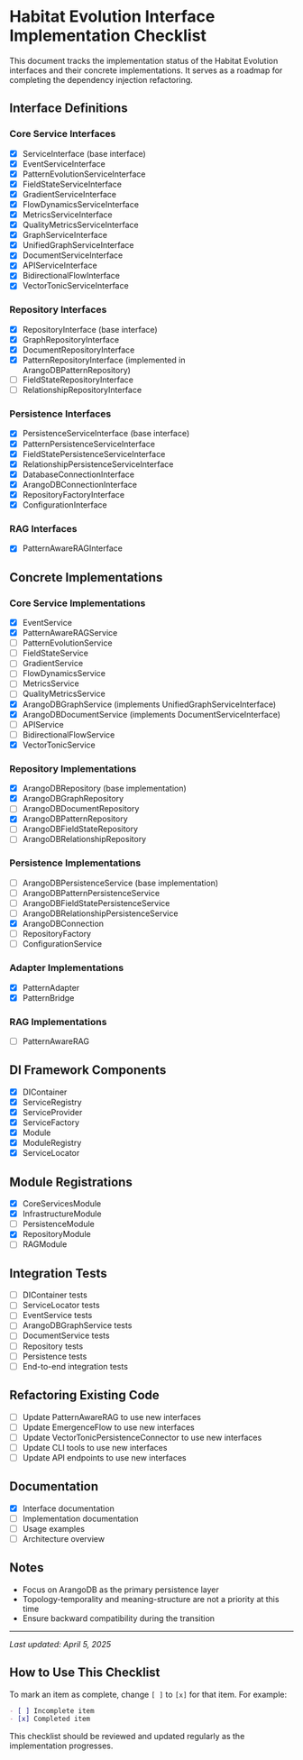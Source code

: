 # Habitat Evolution Interface Implementation Checklist

This document tracks the implementation status of the Habitat Evolution interfaces and their concrete implementations. It serves as a roadmap for completing the dependency injection refactoring.

## Interface Definitions

### Core Service Interfaces
- [x] ServiceInterface (base interface)
- [x] EventServiceInterface
- [x] PatternEvolutionServiceInterface
- [x] FieldStateServiceInterface
- [x] GradientServiceInterface
- [x] FlowDynamicsServiceInterface
- [x] MetricsServiceInterface
- [x] QualityMetricsServiceInterface
- [x] GraphServiceInterface
- [x] UnifiedGraphServiceInterface
- [x] DocumentServiceInterface
- [x] APIServiceInterface
- [x] BidirectionalFlowInterface
- [x] VectorTonicServiceInterface

### Repository Interfaces
- [x] RepositoryInterface (base interface)
- [x] GraphRepositoryInterface
- [x] DocumentRepositoryInterface
- [x] PatternRepositoryInterface (implemented in ArangoDBPatternRepository)
- [ ] FieldStateRepositoryInterface
- [ ] RelationshipRepositoryInterface

### Persistence Interfaces
- [x] PersistenceServiceInterface (base interface)
- [x] PatternPersistenceServiceInterface
- [x] FieldStatePersistenceServiceInterface
- [x] RelationshipPersistenceServiceInterface
- [x] DatabaseConnectionInterface
- [x] ArangoDBConnectionInterface
- [x] RepositoryFactoryInterface
- [x] ConfigurationInterface

### RAG Interfaces
- [x] PatternAwareRAGInterface

## Concrete Implementations

### Core Service Implementations
- [x] EventService
- [x] PatternAwareRAGService
- [ ] PatternEvolutionService
- [ ] FieldStateService
- [ ] GradientService
- [ ] FlowDynamicsService
- [ ] MetricsService
- [ ] QualityMetricsService
- [x] ArangoDBGraphService (implements UnifiedGraphServiceInterface)
- [x] ArangoDBDocumentService (implements DocumentServiceInterface)
- [ ] APIService
- [ ] BidirectionalFlowService
- [x] VectorTonicService

### Repository Implementations
- [x] ArangoDBRepository (base implementation)
- [x] ArangoDBGraphRepository
- [ ] ArangoDBDocumentRepository
- [x] ArangoDBPatternRepository
- [ ] ArangoDBFieldStateRepository
- [ ] ArangoDBRelationshipRepository

### Persistence Implementations
- [ ] ArangoDBPersistenceService (base implementation)
- [ ] ArangoDBPatternPersistenceService
- [ ] ArangoDBFieldStatePersistenceService
- [ ] ArangoDBRelationshipPersistenceService
- [x] ArangoDBConnection
- [ ] RepositoryFactory
- [ ] ConfigurationService

### Adapter Implementations
- [x] PatternAdapter
- [x] PatternBridge

### RAG Implementations
- [ ] PatternAwareRAG

## DI Framework Components
- [x] DIContainer
- [x] ServiceRegistry
- [x] ServiceProvider
- [x] ServiceFactory
- [x] Module
- [x] ModuleRegistry
- [x] ServiceLocator

## Module Registrations
- [x] CoreServicesModule
- [x] InfrastructureModule
- [ ] PersistenceModule
- [x] RepositoryModule
- [ ] RAGModule

## Integration Tests
- [ ] DIContainer tests
- [ ] ServiceLocator tests
- [ ] EventService tests
- [ ] ArangoDBGraphService tests
- [ ] DocumentService tests
- [ ] Repository tests
- [ ] Persistence tests
- [ ] End-to-end integration tests

## Refactoring Existing Code
- [ ] Update PatternAwareRAG to use new interfaces
- [ ] Update EmergenceFlow to use new interfaces
- [ ] Update VectorTonicPersistenceConnector to use new interfaces
- [ ] Update CLI tools to use new interfaces
- [ ] Update API endpoints to use new interfaces

## Documentation
- [x] Interface documentation
- [ ] Implementation documentation
- [ ] Usage examples
- [ ] Architecture overview

## Notes
- Focus on ArangoDB as the primary persistence layer
- Topology-temporality and meaning-structure are not a priority at this time
- Ensure backward compatibility during the transition

---

*Last updated: April 5, 2025*

## How to Use This Checklist

To mark an item as complete, change `[ ]` to `[x]` for that item. For example:

```markdown
- [ ] Incomplete item
- [x] Completed item
```

This checklist should be reviewed and updated regularly as the implementation progresses.
